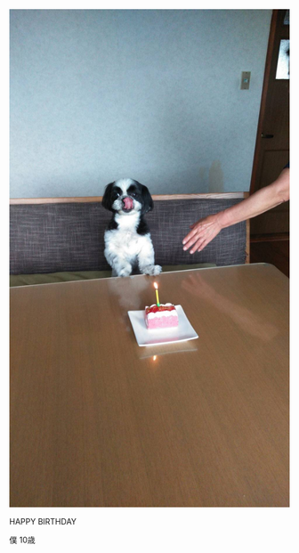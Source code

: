 <html>
  <head>
    <meta charset="utf-8">
    <link rel="stylesheet" href="stylesheet.css">
    <title>sora</title>
  </head>
  <body>
    <div class="main-pic">
        <img src="IMG_2917.JPG" alt="SORA"
        <div class="ppp">
          <p class="p1">HAPPY BIRTHDAY</p>
          <p class="p2">僕 10歳</p>
        </div>
    </div>
  </body>
</html>
